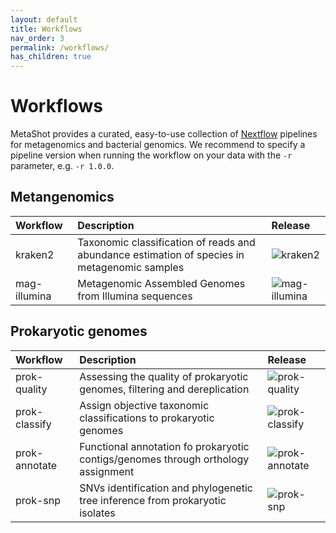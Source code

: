 ```yaml
---
layout: default
title: Workflows
nav_order: 3
permalink: /workflows/
has_children: true
---
```


# Workflows

MetaShot provides a curated, easy-to-use collection of [Nextflow](nextflow.io)
pipelines for metagenomics and bacterial genomics. We recommend to specify a
pipeline version when running the workflow on your data with the `-r` parameter,
e.g. `-r 1.0.0`.

## Metangenomics

| Workflow              | Description                                                                                   | Release                                                                                                        |
|:----------------------|:----------------------------------------------------------------------------------------------|:-----------------------------------------|
| kraken2               | Taxonomic classification of reads and abundance estimation of species in metagenomic samples  | ![kraken2][kraken2_release]              |
| mag-illumina          | Metagenomic Assembled Genomes from Illumina sequences                                         | ![mag-illumina](mag-illumina_release)    |

## Prokaryotic genomes

| Workflow              | Description                                                                                   | Release                                                                                                        |
|:----------------------|:----------------------------------------------------------------------------------------------|:-----------------------------------------|
| prok-quality          | Assessing the quality of prokaryotic genomes, filtering and dereplication                     | ![prok-quality](prok-quality_release)    |
| prok-classify         | Assign objective taxonomic classifications to prokaryotic genomes                             | ![prok-classify](prok-classify_release)  |
| prok-annotate         | Functional annotation fo prokaryotic contigs/genomes through orthology assignment             | ![prok-annotate](prok-annotate_release)  |
| prok-snp              | SNVs identification and phylogenetic tree inference from prokaryotic isolates                 | ![prok-snp](prok-snp)                    |


[kraken2_release]: https://img.shields.io/github/v/release/metashot/kraken2?sort=semver "kraken2 release"

[mag-illumina_release]: https://img.shields.io/github/v/release/metashot/mag-illumina?sort=semver "mag-illumina release"

[prok-quality_release]: https://img.shields.io/github/v/release/metashot/prok-quality?sort=semver "prok-quality release"

[prok-classify_release]: https://img.shields.io/github/v/release/metashot/prok-classify?sort=semver "prok-classify release"

[prok-annotate_release]: https://img.shields.io/github/v/release/metashot/prok-annotate?sort=semver "prok-annotate release"

[prok-snp_release]: https://img.shields.io/github/v/release/metashot/prok-snp?sort=semver "prok-snp release"
